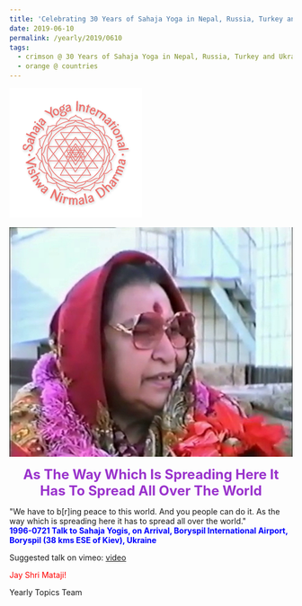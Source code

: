 ```yaml
---
title: 'Celebrating 30 Years of Sahaja Yoga in Nepal, Russia, Turkey and Ukraine, Post 13'
date: 2019-06-10
permalink: /yearly/2019/0610
tags:
  - crimson @ 30 Years of Sahaja Yoga in Nepal, Russia, Turkey and Ukraine
  - orange @ countries
---
```


![PICTURE 9](/images/image9.png)

<div style="text-align: center"><img src="/images/image12.png" /></div>

<p style="color:DarkOrchid; text-align:center">
<font size="+2"><b>As The Way Which Is Spreading Here It Has To Spread All Over The World</b><br></font>
</p>

<p>
"We have to b[r]ing peace to this world. And you people can do it. As the way which is spreading here it has to spread all over the world."<br>
<font color="blue"><b>1996-0721 Talk to Sahaja Yogis, on Arrival, Boryspil International Airport, Boryspil (38 kms ESE of Kiev), Ukraine</b></font><br>
</p>

Suggested talk on vimeo: <a href="https://vimeo.com/151963853"> video</a>

<p style="color:red;">Jay Shri Mataji!<br></p>

Yearly Topics Team